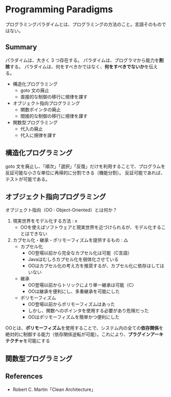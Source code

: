 # Programming Paradigms

プログラミングパラダイムとは、プログラミングの方法のこと。言語そのものではない。

## Summary

パラダイムは、大きく 3 つ存在する。
パラダイムは、プログラマから能力を**削除**する。
パラダイムは、何をすべきかではなく、**何をすべきでないか**を伝える。

- 構造化プログラミング
  - goto 文の廃止
  - 直接的な制御の移行に規律を課す
- オブジェクト指向プログラミング
  - 関数ポインタの廃止
  - 間接的な制御の移行に規律を課す
- 関数型プログラミング
  - 代入の廃止
  - 代入に規律を課す

## 構造化プログラミング

goto 文を廃止し、「順次」「選択」「反復」だけを利用することで、プログラムを反証可能な小さな単位に再帰的に分割できる（機能分割）。
反証可能であれば、テストが可能である。

## オブジェクト指向プログラミング

オブジェクト指向（OO : Object-Oriented）とは何か？

1. 現実世界をモデル化する方法 : x
   - OOを使えばソフトウェアと現実世界を近づけられるが、モデル化することはできない
2. カプセル化・継承・ポリモーフィズムを提供するもの : △
   - カプセル化
     - OO登場以前から完全なカプセル化は可能（C言語）
     - Javaはむしろカプセル化を弱体化させている
     - OOはカプセル化の考え方を推奨するが、カプセル化に依存はしてはいない
   - 継承
     - OO登場以前からトリックにより単一継承は可能（C）
     - OOは継承を便利にし、多重継承を可能にした
   - ポリモーフィズム
     - OO登場以前からポリモーフィズムはあった
     - しかし、関数へのポインタを使用する必要があり危険だった
     - OOはポリモーフィズムを簡単かつ便利にした

OOとは、**ポリモーフィズム**を使用することで、システム内の全ての**依存関係**を絶対的に制御する能力（依存関係逆転が可能）。これにより、**プラグインアーキテクチャ**を可能にする

## 関数型プログラミング

## References

- Robert C. Martin「Clean Architecture」
